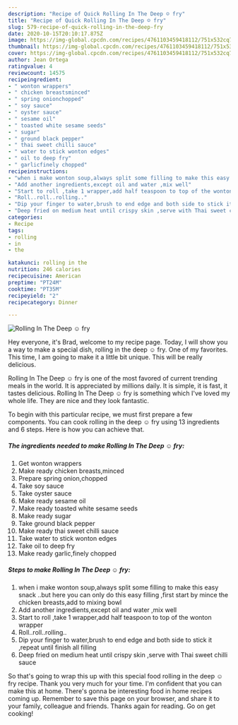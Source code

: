```yaml
---
description: "Recipe of Quick Rolling In The Deep ☺ fry"
title: "Recipe of Quick Rolling In The Deep ☺ fry"
slug: 579-recipe-of-quick-rolling-in-the-deep-fry
date: 2020-10-15T20:10:17.875Z
image: https://img-global.cpcdn.com/recipes/4761103459418112/751x532cq70/rolling-in-the-deep-☺-fry-recipe-main-photo.jpg
thumbnail: https://img-global.cpcdn.com/recipes/4761103459418112/751x532cq70/rolling-in-the-deep-☺-fry-recipe-main-photo.jpg
cover: https://img-global.cpcdn.com/recipes/4761103459418112/751x532cq70/rolling-in-the-deep-☺-fry-recipe-main-photo.jpg
author: Jean Ortega
ratingvalue: 4
reviewcount: 14575
recipeingredient:
- " wonton wrappers"
- " chicken breastsminced"
- " spring onionchopped"
- " soy sauce"
- " oyster sauce"
- " sesame oil"
- " toasted white sesame seeds"
- " sugar"
- " ground black pepper"
- " thai sweet chilli sauce"
- " water to stick wonton edges"
- " oil to deep fry"
- " garlicfinely chopped"
recipeinstructions:
- "when i make wonton soup,always split some filling to make this easy snack ..but here you can only do this easy filling  ,first start by mince the chicken breasts,add to mixing bowl"
- "Add another ingredients,except oil and water ,mix well"
- "Start to roll ,take 1 wrapper,add half teaspoon to top of the wonton wrapper"
- "Roll..roll..rolling.."
- "Dip your finger to water,brush to end edge and both side to stick it ,repeat until finish all filling"
- "Deep fried on medium heat until crispy skin ,serve with Thai sweet chilli sauce"
categories:
- Recipe
tags:
- rolling
- in
- the

katakunci: rolling in the 
nutrition: 246 calories
recipecuisine: American
preptime: "PT24M"
cooktime: "PT35M"
recipeyield: "2"
recipecategory: Dinner

---
```



![Rolling In The Deep ☺ fry](https://img-global.cpcdn.com/recipes/4761103459418112/751x532cq70/rolling-in-the-deep-☺-fry-recipe-main-photo.jpg)

Hey everyone, it's Brad, welcome to my recipe page. Today, I will show you a way to make a special dish, rolling in the deep ☺ fry. One of my favorites. This time, I am going to make it a little bit unique. This will be really delicious.



Rolling In The Deep ☺ fry is one of the most favored of current trending meals in the world. It is appreciated by millions daily. It is simple, it is fast, it tastes delicious. Rolling In The Deep ☺ fry is something which I've loved my whole life. They are nice and they look fantastic.


To begin with this particular recipe, we must first prepare a few components. You can cook rolling in the deep ☺ fry using 13 ingredients and 6 steps. Here is how you can achieve that.

<!--inarticleads1-->

##### The ingredients needed to make Rolling In The Deep ☺ fry:

1. Get  wonton wrappers
1. Make ready  chicken breasts,minced
1. Prepare  spring onion,chopped
1. Take  soy sauce
1. Take  oyster sauce
1. Make ready  sesame oil
1. Make ready  toasted white sesame seeds
1. Make ready  sugar
1. Take  ground black pepper
1. Make ready  thai sweet chilli sauce
1. Take  water to stick wonton edges
1. Take  oil to deep fry
1. Make ready  garlic,finely chopped




<!--inarticleads2-->

##### Steps to make Rolling In The Deep ☺ fry:

1. when i make wonton soup,always split some filling to make this easy snack ..but here you can only do this easy filling  ,first start by mince the chicken breasts,add to mixing bowl
1. Add another ingredients,except oil and water ,mix well
1. Start to roll ,take 1 wrapper,add half teaspoon to top of the wonton wrapper
1. Roll..roll..rolling..
1. Dip your finger to water,brush to end edge and both side to stick it ,repeat until finish all filling
1. Deep fried on medium heat until crispy skin ,serve with Thai sweet chilli sauce




So that's going to wrap this up with this special food rolling in the deep ☺ fry recipe. Thank you very much for your time. I'm confident that you can make this at home. There's gonna be interesting food in home recipes coming up. Remember to save this page on your browser, and share it to your family, colleague and friends. Thanks again for reading. Go on get cooking!
